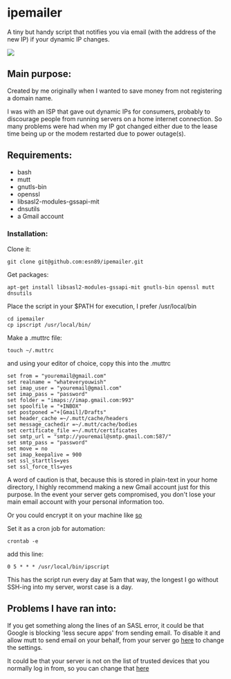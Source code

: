# ipemailer
A tiny but handy script that notifies you via email (with the address of the new IP) if your dynamic IP changes.

<img src="https://i.imgur.com/jw7WLdd.png">

## Main purpose:
Created by me originally when I wanted to save money from
not registering a domain name.

I was with an ISP that gave out dynamic IPs for consumers,
probably to discourage people from running servers on a home
internet connection.
So many problems were had when my IP got changed either due
to the lease time being up or the modem restarted due to power outage(s).

## Requirements:
+ bash
+ mutt
+ gnutls-bin
+ openssl
+ libsasl2-modules-gssapi-mit
+ dnsutils
+ a Gmail account

### Installation:

Clone it:
```
git clone git@github.com:esn89/ipemailer.git
```

Get packages:
```
apt-get install libsasl2-modules-gssapi-mit gnutls-bin openssl mutt dnsutils
```

Place the script in your $PATH for execution, I prefer
/usr/local/bin
```
cd ipemailer
cp ipscript /usr/local/bin/
```

Make a .muttrc file:
```
touch ~/.muttrc
```
and using your editor of choice, copy this into the .muttrc
```
set from = "youremail@gmail.com"
set realname = "whateveryouwish"
set imap_user = "youremail@gmail.com"
set imap_pass = "password"
set folder = "imaps://imap.gmail.com:993"
set spoolfile = "+INBOX"
set postponed ="+[Gmail]/Drafts"
set header_cache =~/.mutt/cache/headers
set message_cachedir =~/.mutt/cache/bodies
set certificate_file =~/.mutt/certificates
set smtp_url = "smtp://youremail@smtp.gmail.com:587/"
set smtp_pass = "password"
set move = no
set imap_keepalive = 900
set ssl_starttls=yes
set ssl_force_tls=yes
```
A word of caution is that, because this is stored in
plain-text in your home directory, I highly recommend making
a new Gmail account just for this purpose.  In the event
your server gets compromised, you don't lose your main email
account with your personal information too.

Or you could encrypt it on your machine like [so](https://pthree.org/2012/01/07/encrypted-mutt-imap-smtp-passwords/)

Set it as a cron job for automation:
```
crontab -e
```
add this line:
```
0 5 * * * /usr/local/bin/ipscript
```
This has the script run every day at 5am that way, the
longest I go without SSH-ing into my server, worst case is a day.

## Problems I have ran into:

If you get something along the lines of an SASL error, it
could be that Google is blocking 'less secure apps' from
sending email.  To disable it and allow mutt to send email
on your behalf, from your server go
[here](https://support.google.com/accounts/answer/6010255?hl=en)
to change the settings.

It could be that your server is not on the list of trusted
devices that you normally log in from, so you can change
that
[here](https://support.google.com/accounts/answer/2544838?hl=en)
